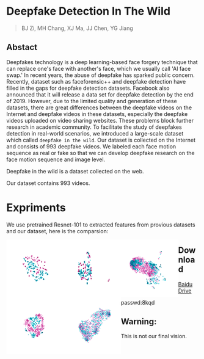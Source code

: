 # Deepfake Detection In The Wild
>BJ Zi, MH Chang, XJ Ma, JJ Chen, YG Jiang
##  Abstact
Deepfakes technology is a deep learning-based face forgery technique that can replace one's face with another's face, which we usually call 'AI face swap.' In recent years, the abuse of deepfake has sparked public concern.
Recently, dataset such as faceforensic++ and deepfake detection have filled in the gaps for deepfake detection datasets. Facebook also announced that it will release a data set for deepfake detection by the end of 2019.
However, due to the limited quality and generation of these datasets, there are great differences between the deepfake videos on the Internet and deepfake videos in these datasets, especially the deepfake videos uploaded on video sharing websites. These problems block further research in academic community.
To facilitate the study of deepfakes detection in real-world scenarios, we introduced a large-scale dataset which called `deepfake in the wild`. Our dataset is collected on the Internet and consists of 993 deepfake videos. We labeled each face motion sequence as real or fake so that we can develop deepfake research on the face motion sequence and image level.


Deepfake in the wild is a dataset collected on the web.

Our dataset contains 993 videos.


# Expriments
We use pretrained Resnet-101 to extracted features from provious datasets and our dataset, here is the comparsion:


<img src="./TT_low.png" width="150" height="150" alt="Deepfake-TIMIT_low" align="left">

<img src="./TT_high.png" width="150" height="150" alt="Deepfake-TIMIT_high" align="left">

<img src="./FF3.png" width="150" height="150" alt="FaceForensics++" align="left">

<img src="./DD.png" width="150" height="150" alt="DeepfakeDetection" align="left">

<img src="./DW.png" width="150" height="150" alt="Deepfake in the wild" align="left">


## Download
[Baidu Drive](https://pan.baidu.com/s/1bYsie4Sz9vDWerBfGTyNxg)

passwd:8kqd


## Warning: 
This is not our final vision.
